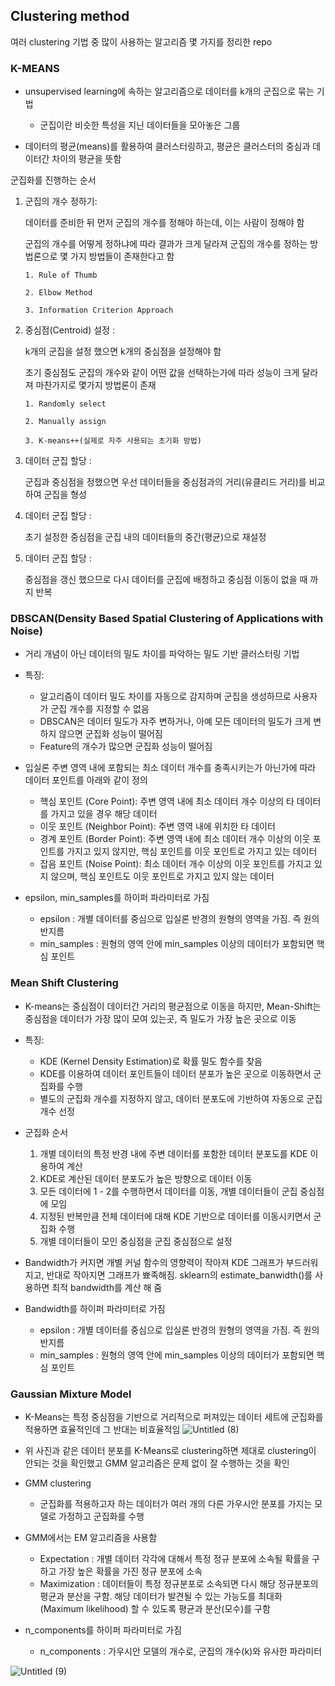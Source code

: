 ## Clustering method

여러 clustering 기법 중 많이 사용하는 알고리즘 몇 가지를 정리한 repo




### K-MEANS
- unsupervised learning에 속하는 알고리즘으로 데이터를 k개의 군집으로 묶는 기법
  - 군집이란 비슷한 특성을 지닌 데이터들을 모아놓은 그룹

- 데이터의 평균(means)를 활용하여 클러스터링하고, 평균은 클러스터의 중심과 데이터간 차이의 평균을 뜻함

군집화를 진행하는 순서
  1. 군집의 개수 정하기:

       데이터를 준비한 뒤 먼저 군집의 개수를 정해야 하는데, 이는 사람이 정해야 함

       군집의 개수를 어떻게 정하냐에 따라 결과가 크게 달라져 군집의 개수를 정하는
       방법론으로 몇 가지 방법들이 존재한다고 함
     
         1. Rule of Thumb
     
         2. Elbow Method
     
         3. Information Criterion Approach

  2. 중심점(Centroid) 설정 :

       k개의 군집을 설정 했으면 k개의 중심점을 설정해야 함

       초기 중심점도 군집의 개수와 같이 어떤 값을 선택하는가에 따라 성능이 크게 달라져
       마찬가지로 몇가지 방법론이 존재
     
         1. Randomly select
     
         2. Manually assign
     
         3. K-means++(실제로 자주 사용되는 초기화 방법)
     

  3. 데이터 군집 할당 :

       군집과 중심점을 정했으면 우선 데이터들을 중심점과의 거리(유클리드 거리)를 비교하여
       군집을 형성

  4. 데이터 군집 할당 :

       초기 설정한 중심점을 군집 내의 데이터들의 중간(평균)으로 재설정

  5. 데이터 군집 할당 :

       중심점을 갱신 했으므로 다시 데이터를 군집에 배정하고 중심점 이동이 없을 때 까지 반복




### DBSCAN(Density Based Spatial Clustering of Applications with Noise)
- 거리 개념이 아닌 데이터의 밀도 차이를 파악하는 밀도 기반 클러스터링 기법

- 특징:
  - 알고리즘이 데이터 밀도 차이를 자동으로 감지하며 군집을 생성하므로 사용자가 군집 개수를 지정할 수 없음
  - DBSCAN은 데이터 밀도가 자주 변하거나, 아예 모든 데이터의 밀도가 크게 변하지 않으면 군집화 성능이 떨어짐
  - Feature의 개수가 많으면 군집화 성능이 떨어짐

- 입실론 주변 영역 내에 포함되는 최소 데이터 개수를 충족시키는가 아닌가에 따라 데이터 포인트를 아래와 같이 정의
  - 핵심 포인트 (Core Point): 주변 영역 내에 최소 데이터 개수 이상의 타 데이터를 가지고 있을 경우 해당 데이터
  - 이웃 포인트 (Neighbor Point): 주변 영역 내에 위치한 타 데이터
  - 경계 포인트 (Border Point): 주변 영역 내에 최소 데이터 개수 이상의 이웃 포인트를 가지고 있지 않지만, 핵심 포인트를 이웃 포인트로 가지고 있는 데이터
  - 잡음 포인트 (Noise Point): 최소 데이터 개수 이상의 이웃 포인트를 가지고 있지 않으며, 핵심 포인트도 이웃 포인트로 가지고 있지 않는 데이터
 
- epsilon, min_samples를 하이퍼 파라미터로 가짐
  - epsilon : 개별 데이터를 중심으로 입실론 반경의 원형의 영역을 가짐. 즉 원의 반지름
  - min_samples : 원형의 영역 안에 min_samples 이상의 데이터가 포함되면 핵심 포인트




### Mean Shift Clustering

- K-means는 중심점이 데이터간 거리의 평균점으로 이동을 하지만, Mean-Shift는 중심점을 데이터가 가장 많이 모여 있는곳, 즉 밀도가 가장 높은 곳으로 이동

- 특징:
  - KDE (Kernel Density Estimation)로 확률 밀도 함수를 찾음
  - KDE를 이용하여 데이터 포인트들이 데이터 분포가 높은 곳으로 이동하면서 군집화를 수행
  - 별도의 군집화 개수를 지정하지 않고, 데이터 분포도에 기반하여 자동으로 군집 개수 선정

- 군집화 순서
  1. 개별 데이터의 특정 반경 내에 주변 데이터를 포함한 데이터 분포도를 KDE 이용하여 계산
  2. KDE로 계산된 데이터 분포도가 높은 방향으로 데이터 이동
  3. 모든 데이터에 1 - 2를 수행하면서 데이터를 이동, 개별 데이터들이 군집 중심점에 모임
  4. 지정된 반복만큼 전체 데이터에 대해 KDE 기반으로 데이터를 이동시키면서 군집화 수행
  5. 개별 데이터들이 모인 중심점을 군집 중심점으로 설정

- Bandwidth가 커지면 개별 커널 함수의 영향력이 작아져 KDE 그래프가 부드러워지고, 반대로 작아지면 그래프가 뾰족해짐. sklearn의 estimate_banwidth()를 사용하면 최적 bandwidth를 계산 해 줌


- Bandwidth를 하이퍼 파라미터로 가짐
  - epsilon : 개별 데이터를 중심으로 입실론 반경의 원형의 영역을 가짐. 즉 원의 반지름
  - min_samples : 원형의 영역 안에 min_samples 이상의 데이터가 포함되면 핵심 포인트


### Gaussian Mixture Model
- K-Means는 특정 중심점을 기반으로 거리적으로 퍼져있는 데이터 세트에 군집화를 적용하면 효율적인데 그 반대는 비효율적임
![Untitled (8)](https://github.com/katzeeee/Clustering_method/assets/104491909/a6ef0a8f-58aa-4bea-9495-d9317fb33668)

- 위 사진과 같은 데이터 분포를 K-Means로 clustering하면 제대로 clustering이 안되는 것을 확인했고 GMM 알고리즘은 문제 없이 잘 수행하는 것을 확인

- GMM clustering
  - 군집화를 적용하고자 하는 데이터가 여러 개의 다른 가우시안 분포를 가지는 모델로 가정하고 군집화를 수행
 
- GMM에서는 EM 알고리즘을 사용함
  - Expectation : 개별 데이터 각각에 대해서 특정 정규 분포에 소속될 확률을 구하고 가장 높은 확률을 가진 정규 분포에 소속
  - Maximization : 데이터들이 특정 정규분포로 소속되면 다시 해당 정규분포의 평균과 분산을 구함. 해당 데이터가 발견될 수 있는 가능도를 최대화 (Maximum likelihood) 할 수 있도록 평균과 분산(모수)를 구함

 
- n_components를 하이퍼 파라미터로 가짐
  - n_components : 가우시안 모델의 개수로, 군집의 개수(k)와 유사한 파라미터
 

![Untitled (9)](https://github.com/katzeeee/Clustering_method/assets/104491909/209cc044-e4bb-4839-ab73-361968d9399c)

